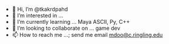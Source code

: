 - 👋 Hi, I’m @tkakrdpahd
- 👀 I’m interested in ...
- 🌱 I’m currently learning ... Maya ASCII, Py, C++
- 💞️ I’m looking to collaborate on ... game dev
- 📫 How to reach me ...; send me email mdoo@c.ringling.edu

<!---
tkakrdpahd/tkakrdpahd is a ✨ special ✨ repository because its `README.md` (this file) appears on your GitHub profile.
You can click the Preview link to take a look at your changes.
--->
